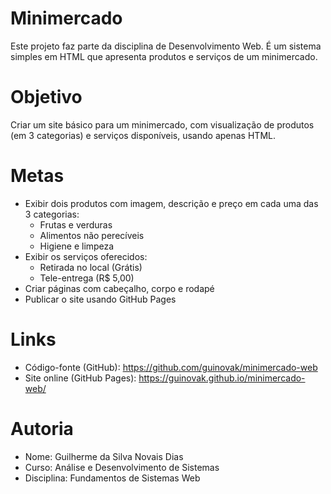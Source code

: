 # Minimercado

Este projeto faz parte da disciplina de Desenvolvimento Web. É um sistema simples em HTML que apresenta produtos e serviços de um minimercado.

# Objetivo

Criar um site básico para um minimercado, com visualização de produtos (em 3 categorias) e serviços disponíveis, usando apenas HTML.

# Metas

- Exibir dois produtos com imagem, descrição e preço em cada uma das 3 categorias:
  - Frutas e verduras
  - Alimentos não perecíveis
  - Higiene e limpeza
- Exibir os serviços oferecidos:
  - Retirada no local (Grátis)
  - Tele-entrega (R$ 5,00)
- Criar páginas com cabeçalho, corpo e rodapé
- Publicar o site usando GitHub Pages

# Links

- Código-fonte (GitHub): https://github.com/guinovak/minimercado-web 
- Site online (GitHub Pages): https://guinovak.github.io/minimercado-web/

# Autoria
- Nome: Guilherme da Silva Novais Dias
- Curso: Análise e Desenvolvimento de Sistemas
- Disciplina: Fundamentos de Sistemas Web
